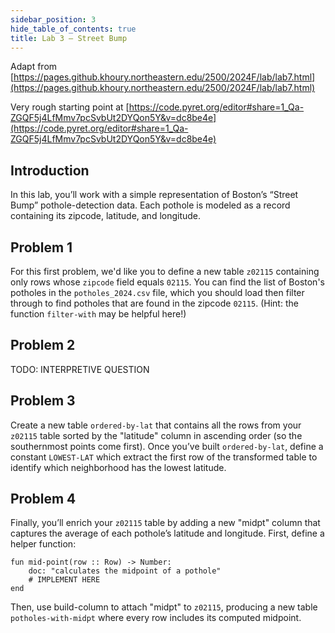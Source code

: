 ```yaml
---
sidebar_position: 3
hide_table_of_contents: true
title: Lab 3 — Street Bump
---
```


Adapt from [https://pages.github.khoury.northeastern.edu/2500/2024F/lab/lab7.html](https://pages.github.khoury.northeastern.edu/2500/2024F/lab/lab7.html)

Very rough starting point at [https://code.pyret.org/editor#share=1_Qa-ZGQF5j4LfMmv7pcSvbUt2DYQon5Y&v=dc8be4e](https://code.pyret.org/editor#share=1_Qa-ZGQF5j4LfMmv7pcSvbUt2DYQon5Y&v=dc8be4e)

## Introduction
In this lab, you’ll work with a simple representation of Boston’s “Street Bump” pothole-detection data. Each pothole is modeled as a record containing its zipcode, latitude, and longitude. 

## Problem 1
For this first problem, we'd like you to define a new table `z02115` containing only rows whose `zipcode` field equals `02115`. You can find the list of Boston's potholes in the `potholes_2024.csv` file, which you should load then filter through to find potholes that are found in the zipcode `02115`. (Hint: the function `filter-with` may be helpful here!) 

## Problem 2
TODO: INTERPRETIVE QUESTION

## Problem 3
Create a new table `ordered-by-lat` that contains all the rows from your `z02115` table sorted by the "latitude" column in ascending order (so the southernmost points come first). Once you’ve built `ordered-by-lat`, define a constant `LOWEST-LAT` which extract the first row of the transformed table to identify which neighborhood has the lowest latitude. 

## Problem 4
Finally, you’ll enrich your `z02115` table by adding a new "midpt" column that captures the average of each pothole’s latitude and longitude. First, define a helper function:
```pyret
fun mid-point(row :: Row) -> Number:
    doc: "calculates the midpoint of a pothole"
    # IMPLEMENT HERE
end
```
Then, use build-column to attach "midpt" to `z02115`, producing a new table `potholes-with-midpt` where every row includes its computed midpoint.



